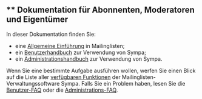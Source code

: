 ** Dokumentation für Abonnenten, Moderatoren und Eigentümer
-----------------------------------------------------------

In dieser Dokumentation finden Sie:

-   eine [Allgemeine Einführung](help/introduction.md) in Mailinglisten;
-   ein [Benutzerhandbuch](help/user.md) zur Verwendung von Sympa;
-   ein [Administrationshandbuch](help/admin.md) zur Verwendung von Sympa.

Wenn Sie eine bestimmte Aufgabe ausführen wollen, werfen Sie einen Blick auf die Liste aller [verfügbaren Funktionen](help/introduction.md#features) der Mailinglisten-Verwaltungssoftware Sympa.
Falls Sie ein Problem haben, lesen Sie die [Benutzer-FAQ](help/faquser.md) oder die [Administrations-FAQ](help/faqadmin.md).

